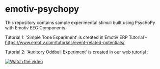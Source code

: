 # emotiv-psychopy
This repository contains sample experimental stimuli built using PsychoPy with Emotiv EEG Components

Tutorial 1:
'Simple Tone Experiment' is created in Emotiv ERP Tutorial - https://www.emotiv.com/tutorials/event-related-potentials/

Tutorial 2:
'Auditory Oddball Experiment' is created in our web tutorial :

[![Watch the video](https://img.youtube.com/vi/rRoqGa4PoN8/default.jpg)](https://www.youtube.com/watch?v=rRoqGa4PoN8)

